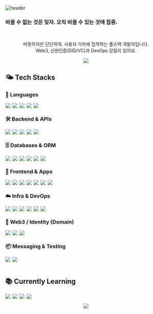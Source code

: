 <!-- Header: 따뜻한 코랄/살구 그라데이션 -->
![header](https://capsule-render.vercel.app/api?type=waving&height=300&color=gradient&text=LIMJ%20The%20Rock!&reversal=true&fontColor=ff006e&textBg=true)

<!-- MOTTO (그대로 유지) -->
### 바꿀 수 없는 것은 잊자. 오직 바꿀 수 있는 것에 집중.

<br/>

<!-- About -->
<p align="center">
  따뜻하지만 단단하게. 사용자 가치에 집착하는 풀스택 개발자입니다. <br/>
  Web3, 신원인증(DID/VC)과 DevOps 강점이 있어요.
</p>

<!-- Section divider -->
<p align="center">
  <img src="https://capsule-render.vercel.app/api?type=rect&color=0:ffe8d6,100:ffd6e0&height=2&section=footer"/>
</p>

## 🌤️ Tech Stacks

### 🧩 Languages
<div style="display:flex; flex-wrap:wrap; gap:6px;">
  <img src="https://img.shields.io/badge/Java-ED8B00?style=for-the-badge&logo=openjdk&logoColor=white"/>
  <img src="https://img.shields.io/badge/TypeScript-3178C6?style=for-the-badge&logo=typescript&logoColor=white"/>
  <img src="https://img.shields.io/badge/JavaScript-F7DF1E?style=for-the-badge&logo=javascript&logoColor=222"/>
  <img src="https://img.shields.io/badge/Go-00ADD8?style=for-the-badge&logo=go&logoColor=white"/>
  <img src="https://img.shields.io/badge/Shell-4EAA25?style=for-the-badge&logo=gnubash&logoColor=white"/>
</div>

### 🛠️ Backend & APIs
<div style="display:flex; flex-wrap:wrap; gap:6px;">
  <img src="https://img.shields.io/badge/Spring-6DB33F?style=for-the-badge&logo=spring&logoColor=white"/>
  <img src="https://img.shields.io/badge/Node.js-339933?style=for-the-badge&logo=node.js&logoColor=white"/>
  <img src="https://img.shields.io/badge/NestJS-EA2845?style=for-the-badge&logo=nestjs&logoColor=white"/>
  <img src="https://img.shields.io/badge/Express-000000?style=for-the-badge&logo=express&logoColor=white"/>
  <img src="https://img.shields.io/badge/Swagger%2FOpenAPI-85EA2D?style=for-the-badge&logo=swagger&logoColor=222"/>
</div>

### 🗄️ Databases & ORM
<div style="display:flex; flex-wrap:wrap; gap:6px;">
  <img src="https://img.shields.io/badge/PostgreSQL-4169E1?style=for-the-badge&logo=postgresql&logoColor=white"/>
  <img src="https://img.shields.io/badge/MySQL-4479A1?style=for-the-badge&logo=mysql&logoColor=white"/>
  <img src="https://img.shields.io/badge/Oracle-F80000?style=for-the-badge&logo=oracle&logoColor=white"/>
  <img src="https://img.shields.io/badge/Drizzle-0A7CFF?style=for-the-badge&logo=drizzle&logoColor=white"/>
  <img src="https://img.shields.io/badge/Prisma-2D3748?style=for-the-badge&logo=prisma&logoColor=white"/>
  <img src="https://img.shields.io/badge/Redis-DC382D?style=for-the-badge&logo=redis&logoColor=white"/>
</div>

### 🧭 Frontend & Apps
<div style="display:flex; flex-wrap:wrap; gap:6px;">
  <img src="https://img.shields.io/badge/React-61DAFB?style=for-the-badge&logo=react&logoColor=222"/>
  <img src="https://img.shields.io/badge/Next.js-000000?style=for-the-badge&logo=nextdotjs&logoColor=white"/>
  <img src="https://img.shields.io/badge/React%20Native-282C34?style=for-the-badge&logo=react&logoColor=61DAFB"/>
  <img src="https://img.shields.io/badge/Tailwind-06B6D4?style=for-the-badge&logo=tailwindcss&logoColor=white"/>
  <img src="https://img.shields.io/badge/Bootstrap-7952B3?style=for-the-badge&logo=bootstrap&logoColor=white"/>
  <img src="https://img.shields.io/badge/HTML5-E34F26?style=for-the-badge&logo=html5&logoColor=white"/>
  <img src="https://img.shields.io/badge/CSS3-1572B6?style=for-the-badge&logo=css3&logoColor=white"/>
</div>

### ☁️ Infra & DevOps
<div style="display:flex; flex-wrap:wrap; gap:6px;">
  <img src="https://img.shields.io/badge/AWS-FF9900?style=for-the-badge&logo=amazonaws&logoColor=white"/>
  <img src="https://img.shields.io/badge/GCP-4285F4?style=for-the-badge&logo=googlecloud&logoColor=white"/>
  <img src="https://img.shields.io/badge/Docker-2496ED?style=for-the-badge&logo=docker&logoColor=white"/>

  <img src="https://img.shields.io/badge/Nginx-009639?style=for-the-badge&logo=nginx&logoColor=white"/>
  <img src="https://img.shields.io/badge/Git-F05032?style=for-the-badge&logo=git&logoColor=white"/>
  <img src="https://img.shields.io/badge/GitHub-181717?style=for-the-badge&logo=github&logoColor=white"/>
</div>

### 🔗 Web3 / Identity (Domain)
<div style="display:flex; flex-wrap:wrap; gap:6px;">
  <img src="https://img.shields.io/badge/Hyperledger%20Fabric-2F3134?style=for-the-badge&logo=hyperledger&logoColor=white"/>
  <img src="https://img.shields.io/badge/DID%2FVC-0A0A0A?style=for-the-badge&logo=w3c&logoColor=white"/>
  <img src="https://img.shields.io/badge/Interledger%20(ILP)-4C6EF5?style=for-the-badge&logo=interledger&logoColor=white"/>
</div>

### 📦 Messaging & Testing
<div style="display:flex; flex-wrap:wrap; gap:6px;">
  <img src="https://img.shields.io/badge/Apache%20Kafka-231F20?style=for-the-badge&logo=apachekafka&logoColor=white"/>
  <img src="https://img.shields.io/badge/Jest-C21325?style=for-the-badge&logo=jest&logoColor=white"/>
</div>

<br/>

## 📚 Currently Learning
<div style="display:flex; flex-wrap:wrap; gap:6px;">
    <img src="https://img.shields.io/badge/Avalanche-E84142?style=for-the-badge&logo=avalanche&logoColor=white"/>
  <img src="https://img.shields.io/badge/XRPL-25A768?style=for-the-badge&logo=ripple&logoColor=white"/>
    <img src="https://img.shields.io/badge/Kubernetes-326CE5?style=for-the-badge&logo=kubernetes&logoColor=white"/>
  <img src="https://img.shields.io/badge/Terraform-7B42BC?style=for-the-badge&logo=terraform&logoColor=white"/>
</div>

<!-- Footer wave -->
<p align="center">
  <img src="https://capsule-render.vercel.app/api?type=waving&height=140&color=0:ffd1b3,50:ffb4a2,100:ff8fa3&section=footer"/>
</p>
